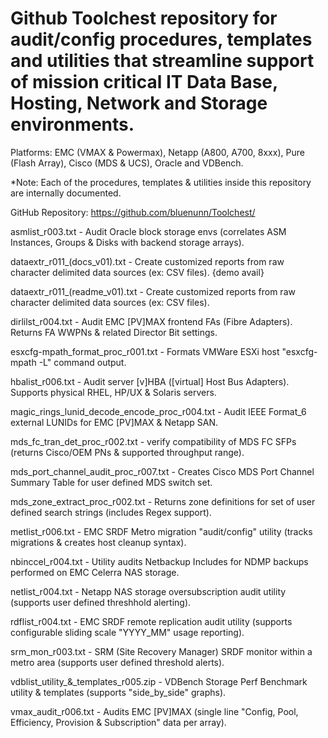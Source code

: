 # Github Toolchest repository for audit/config procedures, templates and utilities that streamline support of mission critical IT Data Base, Hosting, Network and Storage environments.

Platforms: EMC (VMAX & Powermax), Netapp (A800, A700, 8xxx), Pure (Flash Array), Cisco (MDS & UCS), Oracle and VDBench.

*Note: Each of the procedures, templates & utilities inside this repository are internally documented.

GitHub Repository:  https://github.com/bluenunn/Toolchest/

asmlist_r003.txt - Audit Oracle block storage envs (correlates ASM Instances, Groups & Disks with backend storage arrays).

dataextr_r011_(docs_v01).txt - Create customized reports from raw character delimited data sources (ex: CSV files).   {demo avail}

dataextr_r011_(readme_v01).txt - Create customized reports from raw character delimited data sources (ex: CSV files).

dirlilst_r004.txt - Audit EMC [PV]MAX frontend FAs (Fibre Adapters).  Returns FA WWPNs & related Director Bit settings.

esxcfg-mpath_format_proc_r001.txt - Formats VMWare ESXi host "esxcfg-mpath -L" command output.

hbalist_r006.txt - Audit server [v]HBA ([virtual] Host Bus Adapters).  Supports physical RHEL, HP/UX & Solaris servers.

magic_rings_lunid_decode_encode_proc_r004.txt - Audit IEEE Format_6 external LUNIDs for EMC [PV]MAX & Netapp SAN.

mds_fc_tran_det_proc_r002.txt - verify compatibility of MDS FC SFPs (returns Cisco/OEM PNs & supported throughput range). 

mds_port_channel_audit_proc_r007.txt - Creates Cisco MDS Port Channel Summary Table for user defined MDS switch set.

mds_zone_extract_proc_r002.txt - Returns zone definitions for set of user defined search strings (includes Regex support).

metlist_r006.txt - EMC SRDF Metro migration "audit/config" utility (tracks migrations & creates host cleanup syntax).

nbinccel_r004.txt - Utility audits Netbackup Includes for NDMP backups performed on EMC Celerra NAS storage.

netlist_r004.txt - Netapp NAS storage oversubscription audit utility (supports user defined threshhold alerting).

rdflist_r004.txt - EMC SRDF remote replication audit utility (supports configurable sliding scale "YYYY_MM" usage reporting).

srm_mon_r003.txt - SRM (Site Recovery Manager) SRDF monitor within a metro area (supports user defined threshold alerts).

vdblist_utility_&_templates_r005.zip - VDBench Storage Perf Benchmark utility & templates (supports "side_by_side" graphs).

vmax_audit_r006.txt - Audits EMC [PV]MAX (single line "Config, Pool, Efficiency, Provision & Subscription" data per array). 
